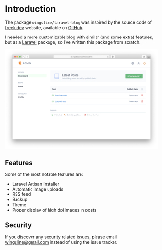 # Introduction

The package `wingsline/laravel-blog` was inspired by the source code of [freek.dev](https://freek.dev) website, available on [GitHub](https://github.com/spatie/freek.dev).

I needed a more customizable blog with similar (and some extra) features,
but as a [Laravel](https://laravel.com) package, so I've written this package from scratch.

![Screenshot of the admin user UI](./assets/admin-overview.png)

## Features

Some of the most notable features are:

- Laravel Artisan Installer
- Automatic image uploads
- RSS feed
- Backup
- Theme
- Proper display of high dpi images in posts

## Security

If you discover any security related issues, please email [wingsline@gmail.com](mailto:wingsline@gmail.com) instead of using the issue tracker.
